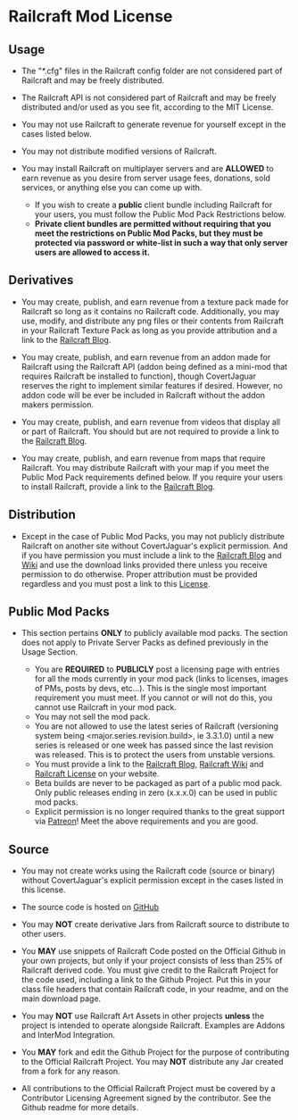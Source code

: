 # Railcraft Mod License

## Usage
  * The "*.cfg" files in the Railcraft config folder are not considered part of Railcraft and may be freely distributed.

  * The Railcraft API is not considered part of Railcraft and may be freely distributed and/or used as you see fit, according to the MIT License.

  * You may not use Railcraft to generate revenue for yourself except in the cases listed below.

  * You may not distribute modified versions of Railcraft.

  * You may install Railcraft on multiplayer servers and are **ALLOWED** to earn revenue as you desire from server usage fees, donations, sold services, or anything else you can come up with.
    * If you wish to create a **public** client bundle including Railcraft for your users, you must follow the Public Mod Pack Restrictions below.
    * **Private client bundles are permitted without requiring that you meet the restrictions on Public Mod Packs, but they must be protected via password or white-list in such a way that only server users are allowed to access it.**

## Derivatives
  * You may create, publish, and earn revenue from a texture pack made for Railcraft so long as it contains no Railcraft code. Additionally, you may use, modify, and distribute any png files or their contents from Railcraft in your Railcraft Texture Pack as long as you provide attribution and a link to the [Railcraft Blog](http://railcraft.info/).

  * You may create, publish, and earn revenue from an addon made for Railcraft using the Railcraft API (addon being defined as a mini-mod that requires Railcraft be installed to function), though CovertJaguar reserves the right to implement similar features if desired. However, no addon code will be ever be included in Railcraft without the addon makers permission.

  * You may create, publish, and earn revenue from videos that display all or part of Railcraft. You should but are not required to provide a link to the [Railcraft Blog](http://railcraft.info/).

  * You may create, publish, and earn revenue from maps that require Railcraft. You may distribute Railcraft with your map if you meet the Public Mod Pack requirements defined below. If you require your users to install Railcraft, provide a link to the [Railcraft Blog](http://railcraft.info/).
  
## Distribution
  * Except in the case of Public Mod Packs, you may not publicly distribute Railcraft on another site without CovertJaguar's explicit permission. And if you have permission you must include a link to the [Railcraft Blog](http://railcraft.info/) and [Wiki](http://railcraft.info/wiki) and use the download links provided there unless you receive permission to do otherwise. Proper attribution must be provided regardless and you must post a link to this [License](http://railcraft.info/wiki/info:license).

## Public Mod Packs
  * This section pertains **ONLY** to publicly available mod packs. The section does not apply to Private Server Packs as defined previously in the Usage Section.

    * You are **REQUIRED** to **PUBLICLY** post a licensing page with entries for all the mods currently in your mod pack (links to licenses, images of PMs, posts by devs, etc...). This is the single most important requirement you must meet. If you cannot or will not do this, you cannot use Railcraft in your mod pack.
    * You may not sell the mod pack.
    * You are not allowed to use the latest series of Railcraft (versioning system being <major.series.revision.build>, ie 3.3.1.0) until a new series is released or one week has passed since the last revision was released. This is to protect the users from unstable versions.
    * You must provide a link to the [Railcraft Blog](http://railcraft.info/), [Railcraft Wiki](http://railcraft.info/wiki) and [Railcraft License](http://railcraft.info/wiki/info:license) on your website.
    * Beta builds are never to be packaged as part of a public mod pack. Only public releases ending in zero (x.x.x.0) can be used in public mod packs.
    * Explicit permission is no longer required thanks to the great support via [Patreon](http://www.patreon.com/CovertJaguar)! Meet the above requirements and you are good.

## Source
  * You may not create works using the Railcraft code (source or binary) without CovertJaguar's explicit permission except in the cases listed in this license.

  * The source code is hosted on [GitHub](https://github.com/CovertJaguar/Railcraft)

  * You may **NOT** create derivative Jars from Railcraft source to distribute to other users.

  * You **MAY** use snippets of Railcraft Code posted on the Official Github in your own projects, but only if your project consists of less than 25% of Railcraft derived code. You must give credit to the Railcraft Project for the code used, including a link to the Github Project. Put this in your class file headers that contain Railcraft code, in your readme, and on the main download page.
  
  * You may **NOT** use Railcraft Art Assets in other projects **unless** the project is intended to operate alongside Railcraft. Examples are Addons and InterMod Integration.

  * You **MAY** fork and edit the Github Project for the purpose of contributing to the Official Railcraft Project. You may **NOT** distribute any Jar created from a fork for any reason.
  
  * All contributions to the Official Railcraft Project must be covered by a Contributor Licensing Agreement signed by the contributor. See the Github readme for more details.  
